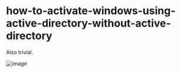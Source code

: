 # how-to-activate-windows-using-active-directory-without-active-directory

Also trivial.

![image](https://github.com/user-attachments/assets/222c8962-cb76-44ae-a523-3d11875afc47)
